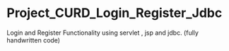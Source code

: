 # Project_CURD_Login_Register_Jdbc
Login and Register Functionality using servlet , jsp and jdbc. (fully handwritten code)
